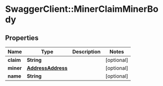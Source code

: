 # SwaggerClient::MinerClaimMinerBody

## Properties
Name | Type | Description | Notes
------------ | ------------- | ------------- | -------------
**claim** | **String** |  | [optional] 
**miner** | [**AddressAddress**](AddressAddress.md) |  | [optional] 
**name** | **String** |  | [optional] 

